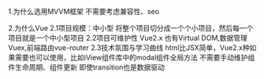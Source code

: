 1.为什么选用MVVM框架
  不需要考虑兼容性、seo

2.为什么Vue
2.1项目规模：中小型
   将整个项目切分成一个个小项目，然后每一个项目就是一个中小型项目
2.2项目可维护性
   Vue2.x 也有Virtual DOM,数据管理Vuex,前端路由vue-router
2.3技术氛围与学习曲线
   html比JSX简单，Vue2.x种如果需要也可以使用，比如iView组件库中的modal组件全局方法
   不需要手动维护组件生命周期、组件更新
   即使transition也是数据驱动